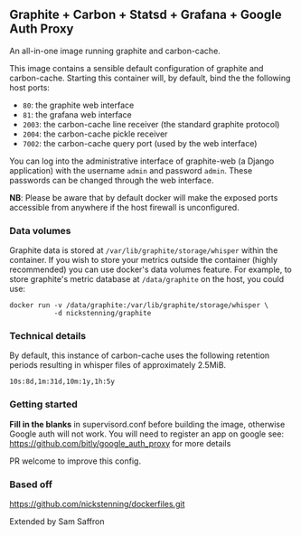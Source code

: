 ## Graphite + Carbon + Statsd + Grafana + Google Auth Proxy

An all-in-one image running graphite and carbon-cache.

This image contains a sensible default configuration of graphite and
carbon-cache. Starting this container will, by default, bind the the following
host ports:

- `80`: the graphite web interface
- `81`: the grafana web interface
- `2003`: the carbon-cache line receiver (the standard graphite protocol)
- `2004`: the carbon-cache pickle receiver
- `7002`: the carbon-cache query port (used by the web interface)


You can log into the administrative interface of graphite-web (a Django
application) with the username `admin` and password `admin`. These passwords can
be changed through the web interface.

**NB**: Please be aware that by default docker will make the exposed ports
accessible from anywhere if the host firewall is unconfigured.

### Data volumes

Graphite data is stored at `/var/lib/graphite/storage/whisper` within the
container. If you wish to store your metrics outside the container (highly
recommended) you can use docker's data volumes feature. For example, to store
graphite's metric database at `/data/graphite` on the host, you could use:

    docker run -v /data/graphite:/var/lib/graphite/storage/whisper \
               -d nickstenning/graphite

### Technical details

By default, this instance of carbon-cache uses the following retention periods
resulting in whisper files of approximately 2.5MiB.

    10s:8d,1m:31d,10m:1y,1h:5y
    
    
### Getting started

**Fill in the blanks** in supervisord.conf before building the image, otherwise Google auth will not work. You will need to register an app on google see: https://github.com/bitly/google_auth_proxy for more details

PR welcome to improve this config. 


### Based off

https://github.com/nickstenning/dockerfiles.git

Extended by Sam Saffron
